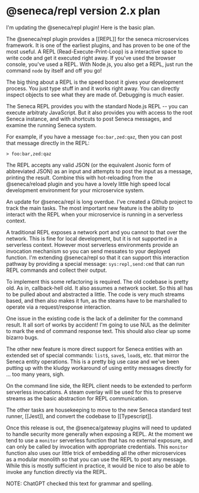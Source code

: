 
<!--
ChatGPT 4 instructions:

In this task, improve the quality of a markdown planning document
explaining the development for the 2.x version of the @seneca/repl
plugin. The markdown will be given following the %%% marker. 

Fix and improve any spelling or grammar errors, but DO NOT change
vocabulary, phrasing or style. Do not change any pronouns.

For any relevant references to external resources,
convert the resource name text into a markdown link to the
resource. For ALL occurences of seneca plugin names in the form
@seneca/foo, create a link to the github repo. Also create links for
text marked by [[name]].

IMPORTANT: Reply with valid unrendered markdown source code only.

%%%
-->


# @seneca/repl version 2.x plan

I'm updating the @seneca/repl plugin! Here is the basic plan.

The @seneca/repl plugin provides a [[REPL]] for the seneca microservices
framework. It is one of the earliest plugins, and has proven to be one
of the most useful. A REPL (Read-Execute-Print-Loop) is a interactive
space to write code and get it executed right away. If you've used the
browser console, you've used a REPL. With Node.js, you also get a
REPL, just run the command `node` by itself and off you go!

The big thing about a REPL is the speed boost it gives your
development process. You just type stuff in and it works right
away. You can directly inspect objects to see what they are made
of. Debugging is much easier.

The Seneca REPL provides you with the standard Node.js REPL -- you can
execute arbitraty JavaScript. But it also provides you with access to
the root Seneca instance, and with shortcuts to post Seneca messages,
and examine the running Seneca system.

For example, if you have a message `foo:bar,zed:qaz`, then you can
post that message directly in the REPL:

```
> foo:bar,zed:qaz
```

The REPL accepts any valid JSON (or the equivalent Jsonic form of
abbreviated JSON) as an input and attempts to post the input as a
message, printing the result. Combine this with hot-reloading from the
@seneca/reload plugin and you have a lovely little high speed local
development environment for your microservice system.

An update for @seneca/repl is long overdue. I've created a Github
project to track the main tasks. The most important new feature is the
ability to interact with the REPL when your microservice is running in
a serverless context.

A traditional REPL exposes a network port and you cannot to that over
the network. This is fine for local development, but it is not
supported in a serverless context. However most serverless
environments provide an invocation mechanism so you can send messates
to your deployed function. I'm extending @seneca/repl so that it can
support this interaction pathway by providing a special message:
`sys:repl,send:cmd` that can run REPL commands and collect their
output.

To implement this some refactoring is required. The old codebase is
pretty old. As in, callback-hell old. It also assumes a network
socket. So this all has to be pulled about and abstracted a
little. The code is very much streams based, and then also makes it
fun, as the steams have to be marshalled to operate via a
request/response interaction.

One issue in the existing code is the lack of a delimiter for the
command result. It all sort of works by accident! I'm going to use NUL
as the delimiter to mark the end of command response text. This should
also clear up some bizarro bugs.

The other new feature is more direct support for Seneca entities with
an extended set of special commands: `list$`, `save$`, `load$`,
etc. that mirror the Seneca entity operations. This is a pretty big
use case and we've been putting up with the kludgy workaround of using
entity messages directly for ... too many years, sigh.

On the command line side, the REPL client needs to be extended to
perform serverless invocations. A steam overlay will be used for this
to preserve streams as the basic abstraction for REPL communication.

The other tasks are housekeeping to move to the new Seneca standard test
runner, [[Jest]], and convert the codebase to [[Typescript]].

Once this release is out, the @seneca/gateway plugins will need to
updated to handle security more generally when exposing a REPL. At the
moment we tend to use a `monitor` serverless function that has no
external exposure, and can only be called by invocation with
appropriate credentials. This `monitor` function also uses our little
trick of embedding all the other microservices as a modular monolith
so that you can use the REPL to post any message. While this is mostly
sufficient in practice, it would be nice to also be able to invoke any
function directly via the REPL.

NOTE: ChatGPT checked this text for grammar and spelling.

